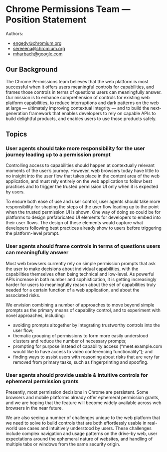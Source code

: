 # Chrome Permissions Team — Position Statement

Authors:
 - engedy@chromium.org
 - sereeena@chromium.org
 - mharbach@google.com

## Our Background

The Chrome Permissions team believes that the web platform is most successful when it offers users meaningful controls for capabilities, and frames those controls in terms of questions users can meaningfully answer. Our mission is to enhance comprehension of controls for existing web platform capabilities, to reduce interruptions and dark patterns on the web at large — ultimately improving contextual integrity — and to build the next-generation framework that enables developers to rely on capable APIs to build delightful products, and enables users to use those products safely.

## Topics

### User agents should take more responsibility for the user journey leading up to a permission prompt

Controlling access to capabilities should happen at contextually relevant moments of the user’s journey. However, web browsers today have little to no insight into the user flow that takes place in the content area of the web application, and must rely entirely on the web application to follow best practices and to trigger the trusted permission UI only when it is expected by users.

To ensure both ease of use and user control, user agents should take more responsibility for shaping the steps of the user flow leading up to the point when the trusted permission UI is shown. One way of doing so could be for platforms to design prefabricated UI elements for developers to embed into their user flows. The design of these elements would capture what developers following best practices already show to users before triggering the platform-level prompt.

### User agents should frame controls in terms of questions users can meaningfully answer

Most web browsers currently rely on simple permission prompts that ask the user to make decisions about individual capabilities, with the capabilities themselves often being technical and low-level. As powerful APIs increase in both number and sophistication, it is getting increasingly harder for users to meaningfully reason about the set of capabilities truly needed for a certain function of a web application, and about the associated risks.

We envision combining a number of approaches to move beyond simple prompts as the primary means of capability control, and to experiment with novel approaches, including:
 - avoiding prompts altogether by integrating trustworthy controls into the user flow;
 - thematic grouping of permissions to form more easily understood clusters and reduce the number of necessary prompts;
 - prompting for purpose instead of capability access (“meet.example.com would like to have access to video conferencing functionality”); and
 - finding ways to assist users with reasoning about risks that are very far removed from primary tasks, such as fingerprinting and spoofing.

### User agents should provide usable & intuitive controls for ephemeral permission grants

Presently, most permission decisions in Chrome are persistent. Some browsers and mobile platforms already offer ephemeral permission grants, and we are hoping that the feature will become widely available across web browsers in the near future.

We are also seeing a number of challenges unique to the web platform that we need to solve to build controls that are both effortlessly usable in real-world use cases and intuitively understood by users. These challenges include complex navigation and usage patterns on the drive-by web, user expectations around the ephemeral nature of websites, and handling of multiple tabs or windows from the same security origin.
